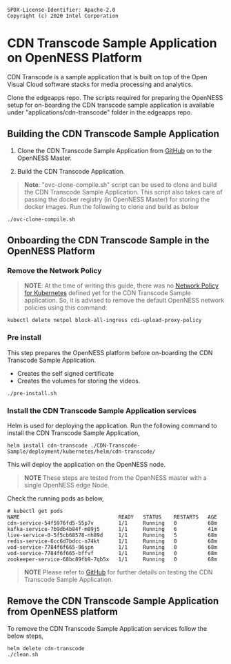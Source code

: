 ```text
SPDX-License-Identifier: Apache-2.0
Copyright (c) 2020 Intel Corporation
```

# CDN Transcode Sample Application on OpenNESS Platform

CDN Transcode is a sample application that is built on top of the Open Visual Cloud software stacks for media processing and analytics. 

Clone the edgeapps repo. The scripts required for preparing the OpenNESS setup for on-boarding the CDN transcode sample application is available under "applications/cdn-transcode" folder in the edgeapps repo.

## Building the CDN Transcode Sample Application

1. Clone the CDN Transcode Sample Application from [GitHub](https://github.com/OpenVisualCloud/CDN-Transcode-Sample) on to the OpenNESS Master.

2. Build the CDN Transcode Application.

> **Note**: "ovc-clone-compile.sh" script can be used to clone and build the CDN Transcode Sample Application. This script also takes care of passing the docker registry (in OpenNESS Master) for storing the docker images. Run the following to clone and build as below
```
./ovc-clone-compile.sh
```
## Onboarding the CDN Transcode Sample in the OpenNESS Platform

### Remove the Network Policy
> **NOTE**: At the time of writing this guide, there was no [Network Policy for Kubernetes](https://kubernetes.io/docs/concepts/services-networking/network-policies/) defined yet for the CDN Transcode Sample application. So, it is advised to remove the default OpenNESS network policies using this command:
```shell
kubectl delete netpol block-all-ingress cdi-upload-proxy-policy
```

### Pre install
This step prepares the OpenNESS platform before on-boarding the CDN Transcode Sample Application.
- Creates the self signed certificate
- Creates the volumes for storing the videos.
```shell
./pre-install.sh
```

### Install the CDN Transcode Sample Application services

Helm is used for deploying the application. Run the following command to install the CDN Transcode Sample Application,
```
helm install cdn-transcode ./CDN-Transcode-Sample/deployment/kubernetes/helm/cdn-transcode/
```
This will deploy the application on the OpenNESS node.
> **NOTE** These steps are tested from the OpenNESS master with a single OpenNESS edge Node.

Check the running pods as below,
```
# kubectl get pods
NAME                                READY   STATUS    RESTARTS   AGE
cdn-service-54f5976fd5-55p7v        1/1     Running   0          68m
kafka-service-7b9db4b84f-m89j5      1/1     Running   6          41m
live-service-0-5f5cb68578-nh89d     1/1     Running   5          68m
redis-service-6cc6d7bdcc-n74kt      1/1     Running   0          68m
vod-service-7784f6f665-96spn        1/1     Running   0          68m
vod-service-7784f6f665-bffvf        1/1     Running   0          68m
zookeeper-service-68bc89fb9-7qb5x   1/1     Running   0          68m
```
> **NOTE** Please refer to [GitHub](https://github.com/OpenVisualCloud/CDN-Transcode-Sample) for further details on testing the CDN Transcode Sample Application.

## Remove the CDN Transcode Sample Application from OpenNESS platform
To remove the CDN Transcode Sample Application services follow the below steps,

```
helm delete cdn-transcode
./clean.sh
```





